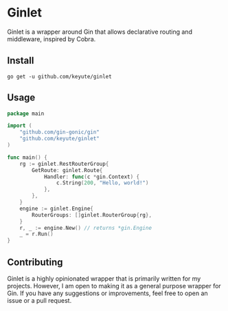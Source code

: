 # Ginlet

Ginlet is a wrapper around Gin that allows declarative routing and middleware, inspired by Cobra.

## Install

```shell
go get -u github.com/keyute/ginlet
```

## Usage

```go
package main

import (
	"github.com/gin-gonic/gin"
	"github.com/keyute/ginlet"
)

func main() {
	rg := ginlet.RestRouterGroup{
		GetRoute: ginlet.Route{
			Handler: func(c *gin.Context) {
				c.String(200, "Hello, world!")
			},
		},
	}
	engine := ginlet.Engine{
		RouterGroups: []ginlet.RouterGroup{rg},
	}
	r, _ := engine.New() // returns *gin.Engine
	_ = r.Run()
}

```

## Contributing

Ginlet is a highly opinionated wrapper that is primarily written for my projects.
However, I am open to making it as a general purpose wrapper for Gin.
If you have any suggestions or improvements, feel free to open an issue or a pull request.